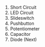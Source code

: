 1. Short Circuit
2. LED Circuit
3. Slideswitch
4. Pushbutton
5. Potentiometer
6. Capacitor
7. Diode (Next)
